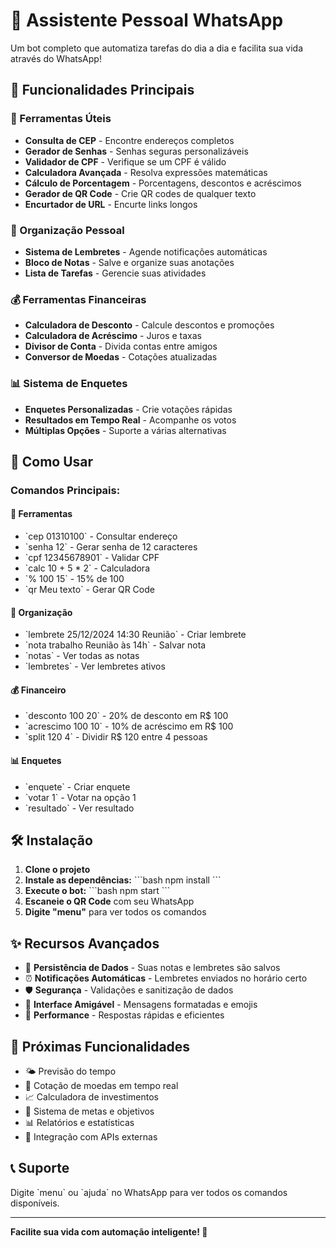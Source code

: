 # 🤖 Assistente Pessoal WhatsApp

Um bot completo que automatiza tarefas do dia a dia e facilita sua vida através do WhatsApp!

## 🚀 Funcionalidades Principais

### 🔧 Ferramentas Úteis
- **Consulta de CEP** - Encontre endereços completos
- **Gerador de Senhas** - Senhas seguras personalizáveis
- **Validador de CPF** - Verifique se um CPF é válido
- **Calculadora Avançada** - Resolva expressões matemáticas
- **Cálculo de Porcentagem** - Porcentagens, descontos e acréscimos
- **Gerador de QR Code** - Crie QR codes de qualquer texto
- **Encurtador de URL** - Encurte links longos

### 📝 Organização Pessoal
- **Sistema de Lembretes** - Agende notificações automáticas
- **Bloco de Notas** - Salve e organize suas anotações
- **Lista de Tarefas** - Gerencie suas atividades

### 💰 Ferramentas Financeiras
- **Calculadora de Desconto** - Calcule descontos e promoções
- **Calculadora de Acréscimo** - Juros e taxas
- **Divisor de Conta** - Divida contas entre amigos
- **Conversor de Moedas** - Cotações atualizadas

### 📊 Sistema de Enquetes
- **Enquetes Personalizadas** - Crie votações rápidas
- **Resultados em Tempo Real** - Acompanhe os votos
- **Múltiplas Opções** - Suporte a várias alternativas

## 📱 Como Usar

### Comandos Principais:

#### 🔧 Ferramentas
- \`cep 01310100\` - Consultar endereço
- \`senha 12\` - Gerar senha de 12 caracteres
- \`cpf 12345678901\` - Validar CPF
- \`calc 10 + 5 * 2\` - Calculadora
- \`% 100 15\` - 15% de 100
- \`qr Meu texto\` - Gerar QR Code

#### 📝 Organização
- \`lembrete 25/12/2024 14:30 Reunião\` - Criar lembrete
- \`nota trabalho Reunião às 14h\` - Salvar nota
- \`notas\` - Ver todas as notas
- \`lembretes\` - Ver lembretes ativos

#### 💰 Financeiro
- \`desconto 100 20\` - 20% de desconto em R$ 100
- \`acrescimo 100 10\` - 10% de acréscimo em R$ 100
- \`split 120 4\` - Dividir R$ 120 entre 4 pessoas

#### 📊 Enquetes
- \`enquete\` - Criar enquete
- \`votar 1\` - Votar na opção 1
- \`resultado\` - Ver resultado

## 🛠️ Instalação

1. **Clone o projeto**
2. **Instale as dependências:**
   \`\`\`bash
   npm install
   \`\`\`
3. **Execute o bot:**
   \`\`\`bash
   npm start
   \`\`\`
4. **Escaneie o QR Code** com seu WhatsApp
5. **Digite "menu"** para ver todos os comandos

## ✨ Recursos Avançados

- 🔄 **Persistência de Dados** - Suas notas e lembretes são salvos
- ⏰ **Notificações Automáticas** - Lembretes enviados no horário certo
- 🛡️ **Segurança** - Validações e sanitização de dados
- 📱 **Interface Amigável** - Mensagens formatadas e emojis
- 🚀 **Performance** - Respostas rápidas e eficientes

## 🔮 Próximas Funcionalidades

- 🌤️ Previsão do tempo
- 💱 Cotação de moedas em tempo real
- 📈 Calculadora de investimentos
- 🎯 Sistema de metas e objetivos
- 📊 Relatórios e estatísticas
- 🔗 Integração com APIs externas

## 📞 Suporte

Digite \`menu\` ou \`ajuda\` no WhatsApp para ver todos os comandos disponíveis.

---

**Facilite sua vida com automação inteligente! 🚀**
